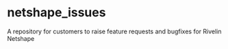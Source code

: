 # netshape_issues
A repository for customers to raise feature requests and bugfixes for Rivelin Netshape

